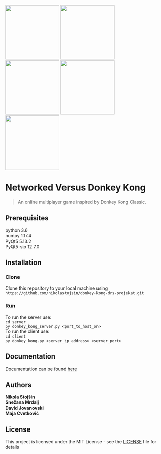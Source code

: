 
<p float="left">
  <img src="https://github.com/nikolastojsin/donkey-kong-drs-projekat/blob/master/readme_images/start_game.jpg?raw=true" width="170px"/>
  <img src="https://raw.githubusercontent.com/nikolastojsin/donkey-kong-drs-projekat/master/readme_images/first_level.jpg" width="170px"/>
  <img src="https://raw.githubusercontent.com/nikolastojsin/donkey-kong-drs-projekat/master/readme_images/third_level.jpg" width="170px"/>
  <img src="https://raw.githubusercontent.com/nikolastojsin/donkey-kong-drs-projekat/master/readme_images/one_player_dead.jpg" width="170px"/> 
  <img src="https://raw.githubusercontent.com/nikolastojsin/donkey-kong-drs-projekat/master/readme_images/one_player_dead.jpg" width="170px"/> 
</p>

# Networked Versus Donkey Kong
> An online multiplayer game inspired by Donkey Kong Classic.

## Prerequisites
  python 3.6<br/>
  numpy 1.17.4<br/>
  PyQt5 5.13.2<br/>
  PyQt5-sip 12.7.0<br/>

## Installation
  ### Clone
  Clone this repository to your local machine using ```https://github.com/nikolastojsin/donkey-kong-drs-projekat.git```<br/>
  ### Run
  To run the server use:<br/> 
  `cd server`<br/>
  `py donkey_kong_server.py <port_to_host_on>`<br/>
  To run the client use:<br/>
  `cd client`<br/>
  `py donkey_kong.py <server_ip_address> <server_port>`
  
## Documentation
Documentation can be found [here](https://github.com/nikolastojsin/donkey-kong-drs-projekat/wiki)

## Authors
<b>Nikola Stojšin</b></br>
<b>Snežana Mrdalj</b></br>
<b>David Jovanovski</b></br>
<b>Maja Cvetković</b></br>

## License
This project is licensed under the MIT License - see the [LICENSE](https://github.com/nikolastojsin/donkey-kong-drs-projekat/blob/master/LICENSE) file for details
